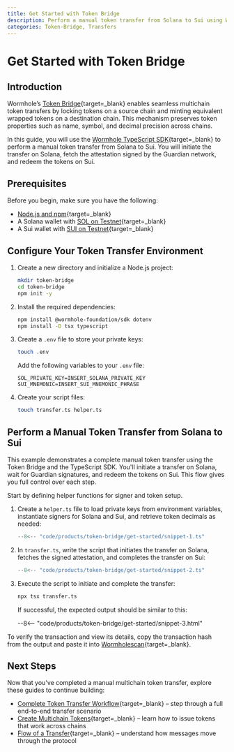 ```yaml
---
title: Get Started with Token Bridge
description: Perform a manual token transfer from Solana to Sui using Wormhole’s Token Bridge with TypeScript SDK, including setup, attestation, and redemption.
categories: Token-Bridge, Transfers
---
```


# Get Started with Token Bridge

## Introduction

Wormhole’s [Token Bridge](/docs/products/token-bridge/overview){target=\_blank} enables seamless multichain token transfers by locking tokens on a source chain and minting equivalent wrapped tokens on a destination chain. This mechanism preserves token properties such as name, symbol, and decimal precision across chains.

In this guide, you will use the [Wormhole TypeScript SDK](https://github.com/wormhole-foundation/wormhole-sdk-ts){target=\_blank} to perform a manual token transfer from Solana to Sui. You will initiate the transfer on Solana, fetch the attestation signed by the Guardian network, and redeem the tokens on Sui.

## Prerequisites

Before you begin, make sure you have the following:

 - [Node.js and npm](https://docs.npmjs.com/downloading-and-installing-node-js-and-npm){target=\_blank}
 - A Solana wallet with [SOL on Testnet](https://faucet.solana.com/){target=\_blank}
 - A Sui wallet with [SUI on Testnet](https://faucet.sui.io/){target=\_blank}

## Configure Your Token Transfer Environment

1. Create a new directory and initialize a Node.js project:

    ```bash
    mkdir token-bridge
    cd token-bridge
    npm init -y
    ```

2. Install the required dependencies:

    ```bash
    npm install @wormhole-foundation/sdk dotenv
    npm install -D tsx typescript
    ```

3. Create a `.env` file to store your private keys:

    ```bash
    touch .env
    ```

    Add the following variables to your `.env` file:

    ```env
    SOL_PRIVATE_KEY=INSERT_SOLANA_PRIVATE_KEY
    SUI_MNEMONIC=INSERT_SUI_MNEMONIC_PHRASE
    ```

4. Create your script files:

    ```bash
    touch transfer.ts helper.ts
    ```

## Perform a Manual Token Transfer from Solana to Sui

This example demonstrates a complete manual token transfer using the Token Bridge and the TypeScript SDK. You'll initiate a transfer on Solana, wait for Guardian signatures, and redeem the tokens on Sui. This flow gives you full control over each step.

Start by defining helper functions for signer and token setup.

1. Create a `helper.ts` file to load private keys from environment variables, instantiate signers for Solana and Sui, and retrieve token decimals as needed:

    ```ts
    --8<-- "code/products/token-bridge/get-started/snippet-1.ts"
    ```

2. In `transfer.ts`, write the script that initiates the transfer on Solana, fetches the signed attestation, and completes the transfer on Sui:

    ```ts
    --8<-- "code/products/token-bridge/get-started/snippet-2.ts"
    ```

3. Execute the script to initiate and complete the transfer:

    ```bash
    npx tsx transfer.ts
    ```

    If successful, the expected output should be similar to this:

    --8<-- "code/products/token-bridge/get-started/snippet-3.html"

To verify the transaction and view its details, copy the transaction hash from the output and paste it into [Wormholescan](https://wormholescan.io/#/?network=Testnet){target=\_blank}.

## Next Steps

Now that you've completed a manual multichain token transfer, explore these guides to continue building:

 - [Complete Token Transfer Workflow](/docs/products/token-bridge/tutorials/transfer-workflow){target=\_blank} – step through a full end-to-end transfer scenario
 - [Create Multichain Tokens](/docs/products/token-bridge/tutorials/multichain-token){target=\_blank} – learn how to issue tokens that work across chains
 - [Flow of a Transfer](/docs/products/token-bridge/concepts/transfer-flow){target=\_blank} – understand how messages move through the protocol